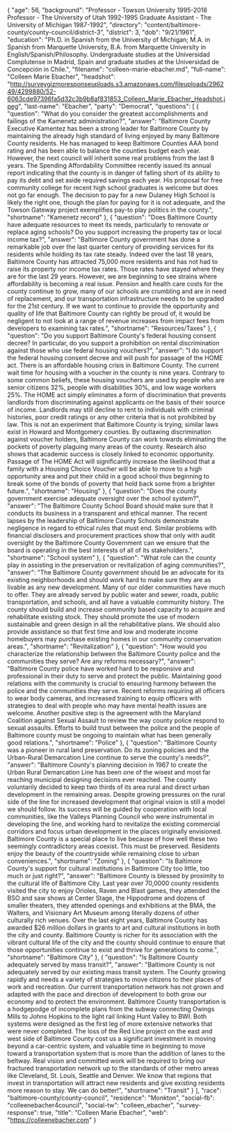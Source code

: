 {
  "age": 56,
  "background": "Professor - Towson University 1995-2018 Professor - The University of Utah 1992-1995 Graduate Assistant - The University of Michigan 1987-1992",
  "directory": "content/baltimore-county/county-council/district-3",
  "district": 3,
  "dob": "9/21/1961",
  "education": "Ph.D. in Spanish from the University of Michigan; M.A. in Spanish from Marquette University, B.A. from Marquette University in English/Spanish/Philosophy. Undergraduate studies at the Universidad Complutense in Madrid, Spain and graduate studies at the Universidad de Concepción in Chile.",
  "filename": "colleen-marie-ebacher.md",
  "full-name": "Colleen Marie Ebacher",
  "headshot": "http://surveygizmoresponseuploads.s3.amazonaws.com/fileuploads/296249/4299880/52-6063cde97396fa5d32c3b9b8af831853_Colleen_Marie_Ebacher_Headshot.jpeg",
  "last-name": "Ebacher",
  "party": "Democrat",
  "questions": [
    {
      "question": "What do you consider the greatest accomplishments and failings of the Kamenetz administration?",
      "answer": "Baltimore County Executive Kamentez has been a strong leader for Baltimore County by maintaining the already high standard of living enjoyed by many Baltimore County residents. He has managed to keep Baltimore Counties AAA bond rating and has been able to balance the counties budget each year. However, the next council will inherit some real problems from the last 8 years. The Spending Affordability Committee recently issued its annual report indicating that the county is in danger of falling short of its ability to pay its debt and set aside required savings each year. His proposal for free community college for recent high school graduates is welcome but does not go far enough. The decision to pay for a new Dulaney High School is likely the right one, though the plan for paying for it is not adequate, and the Towson Gateway project exemplifies pay-to play politics in the county.",
      "shortname": "Kamenetz record"
    },
    {
      "question": "Does Baltimore County have adequate resources to meet its needs, particularly to renovate or replace aging schools? Do you support increasing the property tax or local income tax?",
      "answer": "Baltimore County government has done a remarkable job over the last quarter century of providing services for its residents while holding its tax rate steady. Indeed over the last 18 years, Baltimore County has attracted 75,000 more residents and has not had to raise its property nor income tax rates. Those rates have stayed where they are for the last 29 years. However, we are beginning to see strains where affordability is becoming a real issue. Pension and health care costs for the county continue to grow, many of our schools are crumbling and are in need of replacement, and our transportation infrastructure needs to be upgraded for the 21st century. If we want to continue to provide the opportunity and quality of life that Baltimore County can rightly be proud of, it would be negligent to not look at a range of revenue increases from impact fees from developers to examining tax rates.",
      "shortname": "Resources/Taxes"
    },
    {
      "question": "Do you support Baltimore County's federal housing consent decree? In particular, do you support a prohibition on rental discrimination against those who use federal housing vouchers?",
      "answer": "I do support the federal housing consent decree and will push for passage of the HOME act. There is an affordable housing crisis in Baltimore County. The current wait time for housing with a voucher in the county is nine years. Contrary to some common beliefs, these housing vouchers are used by people who are senior citizens 32%, people with disabilities 30%, and low wage workers 25%. The HOME act simply eliminates a form of discrimination that prevents landlords from discriminating against applicants on the basis of their source of income. Landlords may still decline to rent to individuals with criminal histories, poor credit ratings or any other criteria that is not prohibited by law. This is not an experiment that Baltimore County is trying; similar laws exist in Howard and Montgomery counties. By outlawing discrimination against voucher holders, Baltimore County can work towards eliminating the pockets of poverty plaguing many areas of the county. Research also shows that academic success is closely linked to economic opportunity. Passage of The HOME Act will significantly increase the likelihood that a family with a Housing Choice Voucher will be able to move to a high opportunity area and put their child in a good school thus beginning to break some of the bonds of poverty that hold back some from a brighter future.",
      "shortname": "Housing"
    },
    {
      "question": "Does the county government exercise adequate oversight over the school system?",
      "answer": "The Baltimore County School Board should make sure that it conducts its business in a transparent and ethical manner. The recent lapses by the leadership of Baltimore County Schools demonstrate negligence in regard to ethical rules that must end. Similar problems with financial disclosers and procurement practices show that only with audit oversight by the Baltimore County Government can we ensure that the board is operating in the best interests of all of its stakeholders.",
      "shortname": "School system"
    },
    {
      "question": "What role can the county play in assisting in the preservation or revitalization of aging communities?",
      "answer": "The Baltimore County government should be an advocate for its existing neighborhoods and should work hard to make sure they are as livable as any new development. Many of our older communities have much to offer. They are already served by public water and sewer, roads, public transportation, and schools, and all have a valuable community history. The county should build and increase community based capacity to acquire and rehabilitate existing stock. They should promote the use of modern sustainable and green design in all the rehabilitative plans. We should also provide assistance so that first time and low and moderate income homebuyers may purchase existing homes in our community conservation areas.",
      "shortname": "Revitalization"
    },
    {
      "question": "How would you characterize the relationship between the Baltimore County police and the communities they serve? Are any reforms necessary?",
      "answer": "Baltimore County police have worked hard to be responsive and professional in their duty to serve and protect the public. Maintaining good relations with the community is crucial to ensuring harmony between the police and the communities they serve. Recent reforms requiring all officers to wear body cameras, and increased training to equip officers with strategies to deal with people who may have mental health issues are welcome. Another positive step is the agreement with the Maryland Coalition against Sexual Assault to review the way county police respond to sexual assaults. Efforts to build trust between the police and the people of Baltimore county must be ongoing to maintain what has been generally good relations.",
      "shortname": "Police"
    },
    {
      "question": "Baltimore County was a pioneer in rural land preservation. Do its zoning policies and the Urban-Rural Demarcation Line continue to serve the county's needs?",
      "answer": "Baltimore County's planning decision in 1967 to create the Urban Rural Demarcation Line has been one of the wisest and most far reaching municipal designing decisions ever reached. The county voluntarily decided to keep two thirds of its area rural and direct urban development in the remaining areas. Despite growing pressures on the rural side of the line for increased development that original vision is still a model we should follow. Its success will be guided by cooperation with local communities, like the Valleys Planning Council who were instrumental in developing the line, and working hard to revitalize the existing commercial corridors and focus urban development in the places originally envisioned. Baltimore County is a special place to live because of how well these two seemingly contradictory areas coexist. This must be preserved. Residents enjoy the beauty of the countryside while remaining close to urban conveniences.",
      "shortname": "Zoning"
    },
    {
      "question": "Is Baltimore County's support for cultural institutions in Baltimore City too little, too much or just right?",
      "answer": "Baltimore County is blessed by proximity to the cultural life of Baltimore City. Last year over 70,0000 county residents visited the city to enjoy Orioles, Raven and Blast games, they attended the BSO and saw shows at Center Stage, the Hippodrome and dozens of smaller theaters, they attended openings and exhibitions at the BMA, the Walters, and Visionary Art Museum among literally dozens of other culturally rich venues. Over the last eight years, Baltimore County has awarded $26 million dollars in grants to art and cultural institutions in both the city and county. Baltimore County is richer for its association with the vibrant cultural life of the city and the county should continue to ensure that those opportunities continue to exist and thrive for generations to come.",
      "shortname": "Baltimore City"
    },
    {
      "question": "Is Baltimore County adequately served by mass transit?",
      "answer": "Baltimore County is not adequately served by our existing mass transit system. The County growing rapidly and needs a variety of strategies to move citizens to their places of work and recreation. Our current transportation network has not grown and adapted with the pace and direction of development to both grow our economy and to protect the environment. Baltimore County transportation is a hodgepodge of incomplete plans from the subway connecting Owings Mills to Johns Hopkins to the light rail linking Hunt Valley to BWI. Both systems were designed as the first leg of more extensive networks that were never completed. The loss of the Red Line project on the east and west side of Baltimore County cost us a significant investment in moving beyond a car-centric system, and valuable time in beginning to move toward a transportation system that is more than the addition of lanes to the beltway. Real vision and committed work will be required to bring our fractured transportation network up to the standards of other metro areas like Cleveland, St. Louis, Seattle and Denver. We know that regions that invest in transportation will attract new residents and give existing residents more reason to stay. We can do better!",
      "shortname": "Transit"
    }
  ],
  "race": "baltimore-county/county-council",
  "residence": "Monkton",
  "social-fb": "colleenebacher4council",
  "social-tw": "colleen_ebacher",
  "survey-response": true,
  "title": "Colleen Marie Ebacher",
  "web": "https://colleenebacher.com"
}
